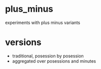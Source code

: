 # plus_minus
experiments with plus minus variants

# versions
* traditional, posession by posession
* aggregated over posessions and minutes
